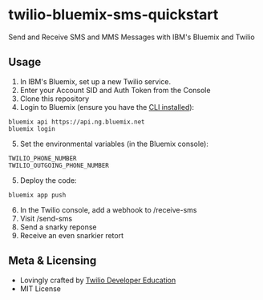 # twilio-bluemix-sms-quickstart
Send and Receive SMS and MMS Messages with IBM's Bluemix and Twilio

## Usage

1. In IBM's Bluemix, set up a new Twilio service.
2. Enter your Account SID and Auth Token from the Console
3. Clone this repository
4. Login to Bluemix (ensure you have the [CLI installed](https://console.bluemix.net/docs/starters/install_cli.html)):
```
bluemix api https://api.ng.bluemix.net
bluemix login
```
5. Set the environmental variables (in the Bluemix console):
```
TWILIO_PHONE_NUMBER
TWILIO_OUTGOING_PHONE_NUMBER
```
5. Deploy the code:
```
bluemix app push
```
6. In the Twilio console, add a webhook to <URL of Bluemix App>/receive-sms
7. Visit <URL of Bluemix App>/send-sms
8. Send a snarky reponse
9. Receive an even snarkier retort

## Meta & Licensing

* Lovingly crafted by [Twilio Developer Education](https://www.twilio.com/docs)
* MIT License